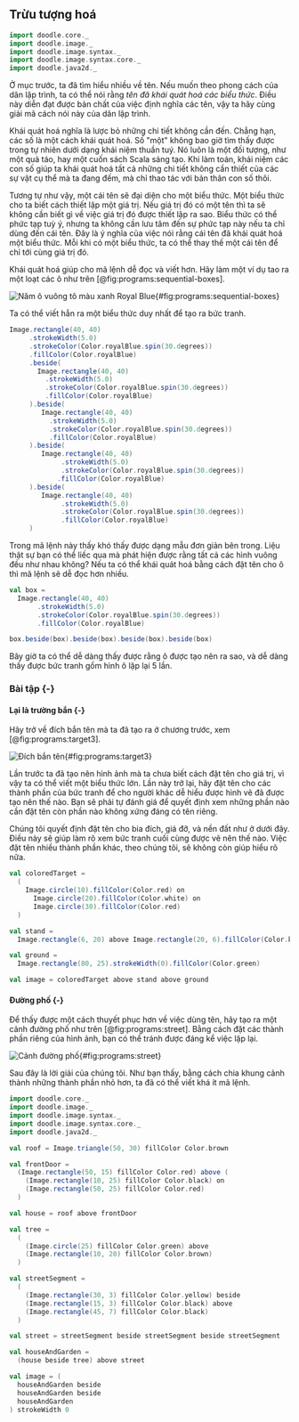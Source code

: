 ## Trừu tượng hoá

```scala mdoc:invisible
import doodle.core._
import doodle.image._
import doodle.image.syntax._
import doodle.image.syntax.core._
import doodle.java2d._
```

Ở mục trước, ta đã tìm hiểu nhiều về tên. 
Nếu muốn theo phong cách của dân lập trình, ta có thể nói rằng *tên đã khái quát hoá các biểu thức*.
Điều này diễn đạt được bản chất của việc định nghĩa các tên, vậy ta hãy cùng giải mã cách nói này của dân lập trình.

Khái quát hoá nghĩa là lược bỏ những chi tiết không cần đến. 
Chẳng hạn, các số là một cách khái quát hoá.
Số "một" không bao giờ tìm thấy được trong tự nhiên dưới dạng khái niệm thuần tuý. 
Nó luôn là một đối tượng, như một quả táo, hay một cuốn sách Scala sáng tạo.
Khi làm toán, khái niệm các con số giúp ta khái quát hoá tất cả những chi tiết không cần thiết của các sự vật cụ thể mà ta đang đếm, mà chỉ thao tác với bản thân con số thôi.

Tương tự như vậy, một cái tên sẽ đại diện cho một biểu thức.
Một biểu thức cho ta biết cách thiết lập một giá trị.
Nếu giá trị đó có một tên thì ta sẽ không cần biết gì về việc giá trị đó được thiết lập ra sao.
Biểu thức có thể phức tạp tuỳ ý, nhưng ta không cần lưu tâm đến sự phức tạp này nếu ta chỉ dùng đến cái tên.
Đây là ý nghĩa của việc nói rằng cái tên đã khái quát hoá một biểu thức.
Mỗi khi có một biểu thức, ta có thể thay thế một cái tên để chỉ tới cùng giá trị đó.

Khái quát hoá giúp cho mã lệnh dễ đọc và viết hơn.
Hãy làm một ví dụ tao ra một loạt các ô như trên [@fig:programs:sequential-boxes].

![Năm ô vuông tô màu xanh Royal Blue](./src/pages/programs/sequential-boxes.pdf+svg){#fig:programs:sequential-boxes}

Ta có thể viết hẳn ra một biểu thức duy nhất để tạo ra bức tranh.

```scala mdoc:silent
Image.rectangle(40, 40)
     .strokeWidth(5.0)
     .strokeColor(Color.royalBlue.spin(30.degrees))
     .fillColor(Color.royalBlue)
     .beside(
       Image.rectangle(40, 40)
         .strokeWidth(5.0)
         .strokeColor(Color.royalBlue.spin(30.degrees))
         .fillColor(Color.royalBlue)
     ).beside(
        Image.rectangle(40, 40)
          .strokeWidth(5.0)
          .strokeColor(Color.royalBlue.spin(30.degrees))
          .fillColor(Color.royalBlue)
     ).beside(
        Image.rectangle(40, 40)
             .strokeWidth(5.0)
             .strokeColor(Color.royalBlue.spin(30.degrees))
            .fillColor(Color.royalBlue)
     ).beside(
        Image.rectangle(40, 40)
             .strokeWidth(5.0)
             .strokeColor(Color.royalBlue.spin(30.degrees))
             .fillColor(Color.royalBlue)
     )
```

Trong mã lệnh này thấy khó thấy được dạng mẫu đơn giản bên trong. 
Liệu thật sự bạn có thể liếc qua mà phát hiện được rằng tất cả các hình vuông đều như nhau không?
Nếu ta có thể khái quát hoá bằng cách đặt tên cho ô thì mã lệnh sẽ dễ đọc hơn nhiều.

```scala mdoc:silent
val box =
  Image.rectangle(40, 40)
       .strokeWidth(5.0)
       .strokeColor(Color.royalBlue.spin(30.degrees))
       .fillColor(Color.royalBlue)

box.beside(box).beside(box).beside(box).beside(box)
```

Bây giờ ta có thể dễ dàng thấy được rằng ô được tạo nên ra sao, và dễ dàng thấy được bức tranh gồm hình ô lặp lại 5 lần.


### Bài tập {-}

#### Lại là trường bắn {-}

Hãy trở về đích bắn tên mà ta đã tạo ra ở chương trước, xem [@fig:programs:target3].

![Đích bắn tên](./src/pages/programs/target3.pdf+svg){#fig:programs:target3}

Lần trước ta đã tạo nên hình ảnh mà ta chưa biết cách đặt tên cho giá trị, vì vậy ta có thể viết một biểu thức lớn.
Lần này trở lại, hãy đặt tên cho các thành phần của bức tranh để cho người khác dễ hiểu được hình vẽ đã được tạo nên thế nào.
Bạn sẽ phải tự đánh giá để quyết định xem những phần nào cần đặt tên còn phần nào không xứng đáng có tên riêng.

<div class="solution">
Chúng tôi quyết định đặt tên cho bia đích, giá đỡ, và nền đất như ở dưới đây. 
Điều này sẽ giúp làm rõ xem bức tranh cuối cùng được vẽ nên thế nào.
Việc đặt tên nhiều thành phần khác, theo chúng tôi, sẽ không còn giúp hiểu rõ nữa.

```scala mdoc:silent
val coloredTarget =
  (
    Image.circle(10).fillColor(Color.red) on
      Image.circle(20).fillColor(Color.white) on
      Image.circle(30).fillColor(Color.red)
  )

val stand =
  Image.rectangle(6, 20) above Image.rectangle(20, 6).fillColor(Color.brown)

val ground =
  Image.rectangle(80, 25).strokeWidth(0).fillColor(Color.green)

val image = coloredTarget above stand above ground
```
</div>


#### Đường phố {-}

Để thấy được một cách thuyết phục hơn về việc dùng tên, hãy tạo ra một cảnh đường phố như trên [@fig:programs:street].
Bằng cách đặt các thành phần riêng của hình ảnh, bạn có thể tránh được đáng kể việc lặp lại.

![Cảnh đường phố](./src/pages/programs/street.pdf+svg){#fig:programs:street}

<div class="solution">
Sau đây là lời giải của chúng tôi.
Như bạn thấy, bằng cách chia khung cảnh thành những thành phần nhỏ hơn, ta đã có thể viết khá ít mã lệnh.

```scala mdoc:reset:invisible
import doodle.core._
import doodle.image._
import doodle.image.syntax._
import doodle.image.syntax.core._
import doodle.java2d._
```
```scala mdoc:silent
val roof = Image.triangle(50, 30) fillColor Color.brown

val frontDoor =
  (Image.rectangle(50, 15) fillColor Color.red) above (
    (Image.rectangle(10, 25) fillColor Color.black) on
    (Image.rectangle(50, 25) fillColor Color.red)
  )

val house = roof above frontDoor

val tree =
  (
    (Image.circle(25) fillColor Color.green) above
    (Image.rectangle(10, 20) fillColor Color.brown)
  )

val streetSegment =
  (
    (Image.rectangle(30, 3) fillColor Color.yellow) beside
    (Image.rectangle(15, 3) fillColor Color.black) above
    (Image.rectangle(45, 7) fillColor Color.black)
  )

val street = streetSegment beside streetSegment beside streetSegment

val houseAndGarden =
  (house beside tree) above street

val image = (
  houseAndGarden beside
  houseAndGarden beside
  houseAndGarden
) strokeWidth 0
```
</div>
